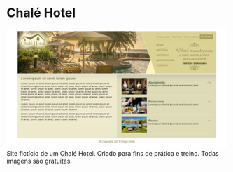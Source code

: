 # Chalé Hotel
<img src="img/chale_hotel.png" />
Site fictício de um Chalé Hotel. Criado para fins de prática e treino. Todas imagens são gratuitas.